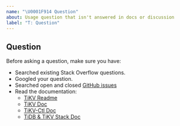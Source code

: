 ```yaml
---
name: "\U0001F914 Question"
about: Usage question that isn't answered in docs or discussion
label: "T: Question"
---
```


## Question

Before asking a question, make sure you have:

- Searched existing Stack Overflow questions.
- Googled your question.
- Searched open and closed [GitHub issues](https://github.com/tikv/tikv/issues?utf8=%E2%9C%93&q=is%3Aissue)
- Read the documentation:
  - [TiKV Readme](https://github.com/tikv/tikv)
  - [TiKV Doc](https://github.com/tikv/tikv/wiki/TiKV-Documentation)
  - [TiKV-Ctl Doc](https://pingcap.github.io/docs/tools/tikv-control/)
  - [TiDB & TiKV Stack Doc](https://pingcap.github.io/docs/)
